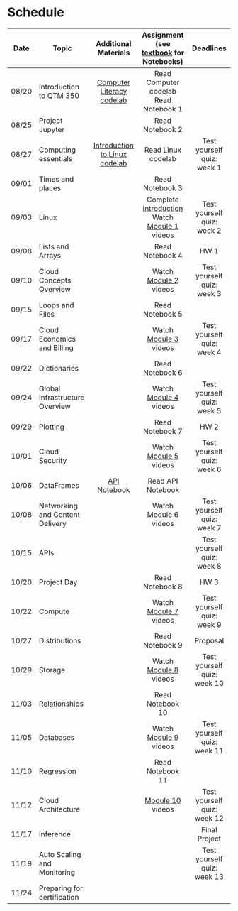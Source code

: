 # Schedule

| Date | Topic | Additional Materials |Assignment<br> (see [textbook](https://allendowney.github.io/ElementsOfDataScience/) for Notebooks) | Deadlines |
|:---:|---|:---:|:---:|:---:|
|08/20| Introduction to QTM 350 | [Computer Literacy codelab](https://codelabs-jacobson.s3.us-east-2.amazonaws.com/essential-computer-literacy/index.html) | Read Computer codelab <br>  Read Notebook 1|  |
|08/25| Project Jupyter |  | Read Notebook 2 |  |
|08/27| Computing essentials | [Introduction to Linux codelab](https://codelabs-jacobson.s3.us-east-2.amazonaws.com/introduction-to-linux/index.html) | Read Linux codelab |Test yourself quiz: week 1|
|09/01| Times and places | | Read Notebook 3 |
|09/03| Linux | | Complete [Introduction](https://awsacademy.instructure.com/courses/976/modules#module_12155)<br> Watch [Module 1](https://awsacademy.instructure.com/courses/976/modules#module_12156) videos |Test yourself quiz: week 2 |
|09/08| Lists and Arrays | | Read Notebook 4 | HW 1 |
|09/10| Cloud Concepts Overview | | Watch [Module 2](https://awsacademy.instructure.com/courses/976/modules#module_12157) videos |Test yourself quiz: week 3|
|09/15| Loops and Files |  |Read Notebook 5||
|09/17| Cloud Economics and Billing | | Watch [Module 3](https://awsacademy.instructure.com/courses/976/modules#module_12158) videos |Test yourself quiz: week 4 |
|09/22| Dictionaries | |Read Notebook 6 | 
|09/24| Global Infrastructure Overview |  |Watch [Module 4](https://awsacademy.instructure.com/courses/976/modules#module_12159) videos| Test yourself quiz: week 5 |
|09/29| Plotting | |Read Notebook 7 | HW 2|
|10/01| Cloud Security | |Watch [Module 5](https://awsacademy.instructure.com/courses/976/modules#module_12160) videos |Test yourself quiz: week 6|
|10/06| DataFrames | [API Notebook](TimesAPI_Sp20_350.ipynb) | Read API Notebook|
|10/08| Networking and Content Delivery | |Watch [Module 6](https://awsacademy.instructure.com/courses/976/modules#module_12161) videos | Test yourself quiz: week 7|
|10/15|APIs |   | |Test yourself quiz: week 8  |
|10/20| Project Day | |Read Notebook 8 | HW 3 |
|10/22| Compute | |Watch [Module 7](https://awsacademy.instructure.com/courses/976/modules#module_12162) videos |Test yourself quiz: week 9  |
|10/27|  Distributions || Read Notebook 9  | Proposal |
|10/29| Storage |  |Watch [Module 8](https://awsacademy.instructure.com/courses/976/modules#module_12163) videos| Test yourself quiz: week 10 |
|11/03|  Relationships | |Read Notebook 10 | |
|11/05| Databases ||Watch [Module 9](https://awsacademy.instructure.com/courses/976/modules#module_12164) videos| Test yourself quiz: week 11  |
|11/10| Regression  || Read Notebook 11 | |
|11/12| Cloud Architecture | |[Module 10](https://awsacademy.instructure.com/courses/976/modules#module_12165) videos |  Test yourself quiz: week 12 |
|11/17| Inference |  | |Final Project|
|11/19| Auto Scaling and Monitoring | | |  Test yourself quiz: week 13 |
|11/24| Preparing for certification | || |
